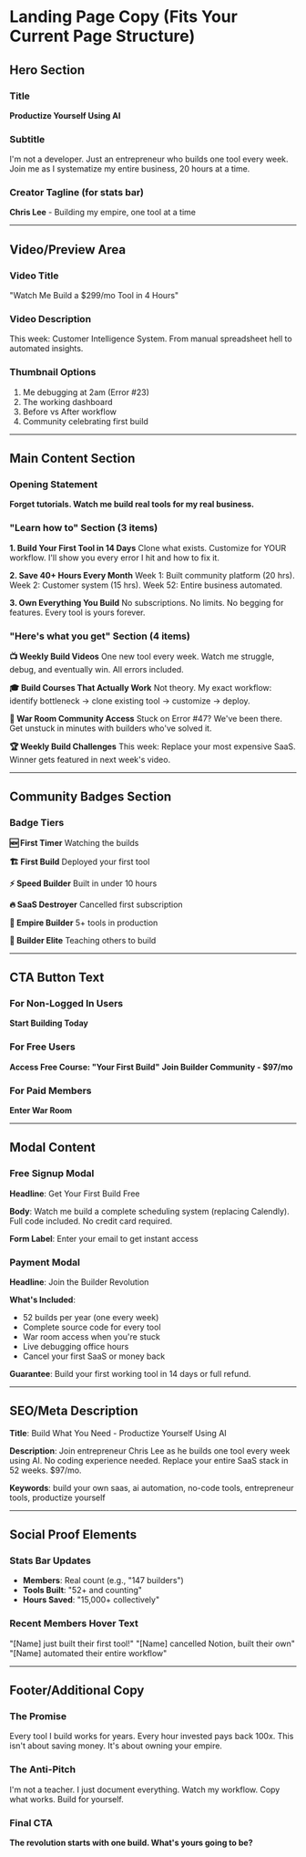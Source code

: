 # Landing Page Copy (Fits Your Current Page Structure)

## Hero Section

### Title
**Productize Yourself Using AI**

### Subtitle
I'm not a developer. Just an entrepreneur who builds one tool every week.
Join me as I systematize my entire business, 20 hours at a time.

### Creator Tagline (for stats bar)
**Chris Lee** - Building my empire, one tool at a time

---

## Video/Preview Area

### Video Title
"Watch Me Build a $299/mo Tool in 4 Hours"

### Video Description
This week: Customer Intelligence System. From manual spreadsheet hell to automated insights.

### Thumbnail Options
1. Me debugging at 2am (Error #23)
2. The working dashboard 
3. Before vs After workflow
4. Community celebrating first build

---

## Main Content Section

### Opening Statement
**Forget tutorials. Watch me build real tools for my real business.**

### "Learn how to" Section (3 items)

**1. Build Your First Tool in 14 Days**
Clone what exists. Customize for YOUR workflow. I'll show you every error I hit and how to fix it.

**2. Save 40+ Hours Every Month**
Week 1: Built community platform (20 hrs). Week 2: Customer system (15 hrs). Week 52: Entire business automated.

**3. Own Everything You Build**
No subscriptions. No limits. No begging for features. Every tool is yours forever.

### "Here's what you get" Section (4 items)

**📺 Weekly Build Videos**
One new tool every week. Watch me struggle, debug, and eventually win. All errors included.

**🎓 Build Courses That Actually Work**
Not theory. My exact workflow: identify bottleneck → clone existing tool → customize → deploy.

**👥 War Room Community Access**
Stuck on Error #47? We've been there. Get unstuck in minutes with builders who've solved it.

**🏆 Weekly Build Challenges**
This week: Replace your most expensive SaaS. Winner gets featured in next week's video.

---

## Community Badges Section

### Badge Tiers

**🆕 First Timer**
Watching the builds

**🏗️ First Build**
Deployed your first tool

**⚡ Speed Builder**
Built in under 10 hours

**🔥 SaaS Destroyer**
Cancelled first subscription

**💎 Empire Builder**
5+ tools in production

**👑 Builder Elite**
Teaching others to build

---

## CTA Button Text

### For Non-Logged In Users
**Start Building Today**

### For Free Users
**Access Free Course: "Your First Build"**
**Join Builder Community - $97/mo**

### For Paid Members
**Enter War Room**

---

## Modal Content

### Free Signup Modal

**Headline**: Get Your First Build Free

**Body**: 
Watch me build a complete scheduling system (replacing Calendly). 
Full code included. No credit card required.

**Form Label**: Enter your email to get instant access

### Payment Modal

**Headline**: Join the Builder Revolution

**What's Included**:
- 52 builds per year (one every week)
- Complete source code for every tool
- War room access when you're stuck
- Live debugging office hours
- Cancel your first SaaS or money back

**Guarantee**: Build your first working tool in 14 days or full refund.

---

## SEO/Meta Description

**Title**: Build What You Need - Productize Yourself Using AI

**Description**: Join entrepreneur Chris Lee as he builds one tool every week using AI. No coding experience needed. Replace your entire SaaS stack in 52 weeks. $97/mo.

**Keywords**: build your own saas, ai automation, no-code tools, entrepreneur tools, productize yourself

---

## Social Proof Elements

### Stats Bar Updates
- **Members**: Real count (e.g., "147 builders")
- **Tools Built**: "52+ and counting"
- **Hours Saved**: "15,000+ collectively"

### Recent Members Hover Text
"[Name] just built their first tool!"
"[Name] cancelled Notion, built their own"
"[Name] automated their entire workflow"

---

## Footer/Additional Copy

### The Promise
Every tool I build works for years. Every hour invested pays back 100x.
This isn't about saving money. It's about owning your empire.

### The Anti-Pitch
I'm not a teacher. I just document everything.
Watch my workflow. Copy what works. Build for yourself.

### Final CTA
**The revolution starts with one build. What's yours going to be?**